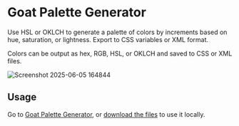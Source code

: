 # Goat Palette Generator

 Use HSL or OKLCH to generate a palette of colors by increments based on hue, saturation, or lightness. Export to CSS variables or XML format.

Colors can be output as hex, RGB, HSL, or OKLCH and saved to CSS or XML files.

![Screenshot 2025-06-05 164844](https://github.com/user-attachments/assets/0a0085a5-bab7-4664-987e-42050f8a4468)

## Usage

Go to [Goat Palette Generator](https://dcog989.github.io/Goat-Palette-Generator/), or [download the files](https://github.com/dcog989/GOAT-Palette-Generator/archive/refs/heads/main.zip) to use it locally.
